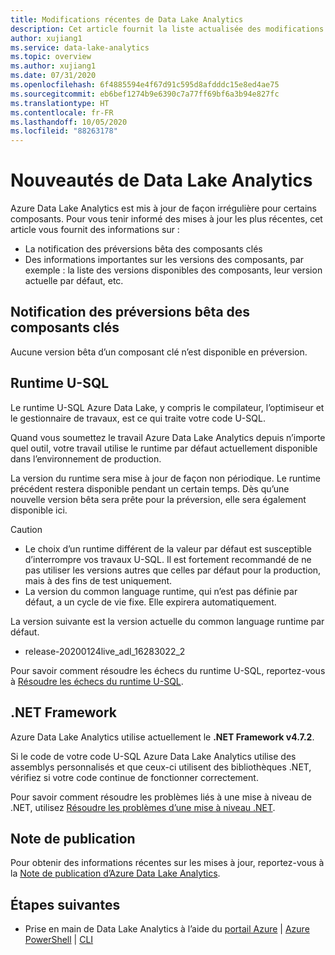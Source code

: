 ```yaml
---
title: Modifications récentes de Data Lake Analytics
description: Cet article fournit la liste actualisée des modifications récentes apportées à Data Lake Analytics.
author: xujiang1
ms.service: data-lake-analytics
ms.topic: overview
ms.author: xujiang1
ms.date: 07/31/2020
ms.openlocfilehash: 6f4885594e4f67d91c595d8afdddc15e8ed4ae75
ms.sourcegitcommit: eb6bef1274b9e6390c7a77ff69bf6a3b94e827fc
ms.translationtype: HT
ms.contentlocale: fr-FR
ms.lasthandoff: 10/05/2020
ms.locfileid: "88263178"
---
```

# <a name="whats-new-in-data-lake-analytics"></a>Nouveautés de Data Lake Analytics

Azure Data Lake Analytics est mis à jour de façon irrégulière pour certains composants. Pour vous tenir informé des mises à jour les plus récentes, cet article vous fournit des informations sur :

- La notification des préversions bêta des composants clés
- Des informations importantes sur les versions des composants, par exemple : la liste des versions disponibles des composants, leur version actuelle par défaut, etc.


## <a name="notification-of-key-component-beta-preview"></a>Notification des préversions bêta des composants clés

Aucune version bêta d’un composant clé n’est disponible en préversion. 

## <a name="u-sql-runtime"></a>Runtime U-SQL

Le runtime U-SQL Azure Data Lake, y compris le compilateur, l’optimiseur et le gestionnaire de travaux, est ce qui traite votre code U-SQL.

Quand vous soumettez le travail Azure Data Lake Analytics depuis n’importe quel outil, votre travail utilise le runtime par défaut actuellement disponible dans l’environnement de production. 

La version du runtime sera mise à jour de façon non périodique. Le runtime précédent restera disponible pendant un certain temps. Dès qu’une nouvelle version bêta sera prête pour la préversion, elle sera également disponible ici.

> [!CAUTION]
> - Le choix d’un runtime différent de la valeur par défaut est susceptible d’interrompre vos travaux U-SQL. Il est fortement recommandé de ne pas utiliser les versions autres que celles par défaut pour la production, mais à des fins de test uniquement.
> - La version du common language runtime, qui n’est pas définie par défaut, a un cycle de vie fixe. Elle expirera automatiquement.

La version suivante est la version actuelle du common language runtime par défaut.

- release-20200124live_adl_16283022_2

Pour savoir comment résoudre les échecs du runtime U-SQL, reportez-vous à [Résoudre les échecs du runtime U-SQL](runtime-troubleshoot.md).

## <a name="net-framework"></a>.NET Framework

Azure Data Lake Analytics utilise actuellement le **.NET Framework v4.7.2**. 

Si le code de votre code U-SQL Azure Data Lake Analytics utilise des assemblys personnalisés et que ceux-ci utilisent des bibliothèques .NET, vérifiez si votre code continue de fonctionner correctement.

Pour savoir comment résoudre les problèmes liés à une mise à niveau de .NET, utilisez [Résoudre les problèmes d’une mise à niveau .NET](runtime-troubleshoot.md).

## <a name="release-note"></a>Note de publication

Pour obtenir des informations récentes sur les mises à jour, reportez-vous à la [Note de publication d’Azure Data Lake Analytics](https://github.com/Azure/AzureDataLake/tree/master/docs/Release_Notes).


## <a name="next-steps"></a>Étapes suivantes

* Prise en main de Data Lake Analytics à l’aide du [portail Azure](data-lake-analytics-get-started-portal.md) | [Azure PowerShell](data-lake-analytics-get-started-powershell.md) | [CLI](data-lake-analytics-get-started-cli.md)


